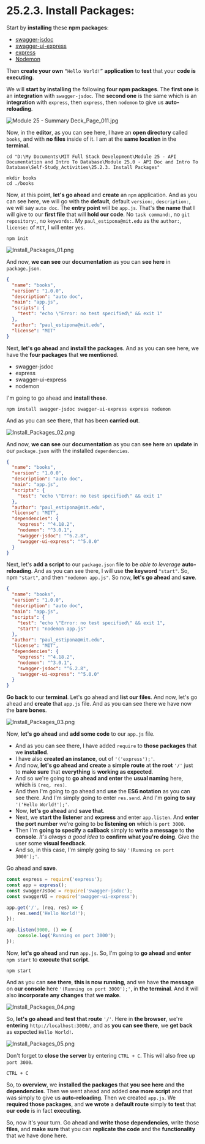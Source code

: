 # 25.2.3. Install Packages:

Start by **installing** these **npm packages**:

* [swagger-jsdoc](https://www.npmjs.com/package/swagger-jsdoc)
* [swagger-ui-express](https://www.npmjs.com/package/swagger-ui-express)
* [express](https://www.npmjs.com/package/express)
* [Nodemon](https://www.npmjs.com/package/nodemon)

Then **create your own** `“Hello World!”` **application** to **test** that your **code is executing**.

We will **start by installing** the following **four npm packages**. The **first one** is an **integration** with `swagger-jsdoc`. The **second one** is the same which is an **integration** with `express`, then `express`, then `nodemon` to give us **auto-reloading**.

![Module 25 - Summary Deck_Page_011.jpg](..%2FScreen_Shots%2F25.2.3_Install_Packages%2FModule%2025%20-%20Summary%20Deck_Page_011.jpg)

Now, in the **editor**, as you can see here, I have an **open directory** called `books`, and with **no files** inside of it. I am at the **same location** in the **terminal**.

```shell
cd "D:\My Documents\MIT Full Stack Development\Module 25 - API Documentation and Intro To Database\Module 25.0 - API Doc and Intro To Database\Self-Study_Activities\25.2.3. Install Packages"

mkdir books
cd ./books
```

Now, at this point, **let's go ahead** and **create** an `npm` application. And as you can see here, we will go with the **default**, default `version:`, `description:`, we will say `auto doc`. The **entry point** will be `app.js`. That's **the name** that I will give to our **first file** that will **hold our code**. No `task command:`, no `git repository:`, no `keywords:`. My `paul_estipona@mit.edu` as the `author:`, `license:` of `MIT`, I will enter `yes`.

```shell
npm init
```

![Install_Packages_01.png](..%2FScreen_Shots%2F25.2.3_Install_Packages%2FInstall_Packages_01.png)

And now, **we can see** our **documentation** as you can **see here** in `package.json`.

```json
{
  "name": "books",
  "version": "1.0.0",
  "description": "auto doc",
  "main": "app.js",
  "scripts": {
    "test": "echo \"Error: no test specified\" && exit 1"
  },
  "author": "paul_estipona@mit.edu",
  "license": "MIT"
}
```

Next, **let's go ahead** and **install the packages**. And as you can see here, we have the **four packages** that **we mentioned**.

* swagger-jsdoc
* express
* swagger-ui-express
* nodemon

I'm going to go ahead and **install these**.

```shell
npm install swagger-jsdoc swagger-ui-express express nodemon
```

And as you can see there, that has been **carried out**.

![Install_Packages_02.png](..%2FScreen_Shots%2F25.2.3_Install_Packages%2FInstall_Packages_02.png)

And now, **we can see** our **documentation** as you can **see here** an **update** in our `package.json` with the installed `dependencies`.

```json
{
  "name": "books",
  "version": "1.0.0",
  "description": "auto doc",
  "main": "app.js",
  "scripts": {
    "test": "echo \"Error: no test specified\" && exit 1"
  },
  "author": "paul_estipona@mit.edu",
  "license": "MIT",
  "dependencies": {
    "express": "^4.18.2",
    "nodemon": "^3.0.1",
    "swagger-jsdoc": "^6.2.8",
    "swagger-ui-express": "^5.0.0"
  }
}
```

Next, let's **add a script** to our `package.json` file to be *able to leverage* **auto-reloading**. And as you can see there, I will use **the keyword** `"start"`. So, npm `"start"`, and then `"nodemon app.js"`. So now, **let's go ahead** and **save**.

```json
{
  "name": "books",
  "version": "1.0.0",
  "description": "auto doc",
  "main": "app.js",
  "scripts": {
    "test": "echo \"Error: no test specified\" && exit 1",
    "start": "nodemon app.js"
  },
  "author": "paul_estipona@mit.edu",
  "license": "MIT",
  "dependencies": {
    "express": "^4.18.2",
    "nodemon": "^3.0.1",
    "swagger-jsdoc": "^6.2.8",
    "swagger-ui-express": "^5.0.0"
  }
}
```

**Go back** to our **terminal**. Let's go ahead and **list our files**. And now, let's go ahead and **create** that `app.js` file. And as you can see there we have now the **bare bones**.

![Install_Packages_03.png](..%2FScreen_Shots%2F25.2.3_Install_Packages%2FInstall_Packages_03.png)

Now, **let's go ahead** and **add some code** to our `app.js` file.

* And as you can see there, I have added `require` to **those packages** that we **installed**.
* I have also **created an instance**, out of `'('express');'`.
* And now, **let's go ahead and create** a **simple route** at **the root** `'/'` just to **make sure** that **everything** is **working as expected**.
* And so we're going to **go ahead and enter** the **usual naming** here, which is `(req, res)`.
* And then I'm going to go ahead and **use** the **ES6 notation** as you can see there. And I'm simply going to enter `res.send`. And I'm **going to say** `'('Hello World!');'`.
* Now, **let's go ahead** and **save that**.
* Next, we **start the listener** and **express** and enter `app.listen`. And **enter the port number** we're going to be **listening on** which is `port 3000`. 
* Then I'm **going to specify** a **callback** simply to **write a message** to **the console**. *It's always a good idea* to **confirm what you're doing**. Give the user some **visual feedback**.
* And so, in this case, I'm simply going to say `'(Running on port 3000');'`.

Go ahead and **save**.

```js
const express = require('express');
const app = express();
const swaggerJsDoc = require('swagger-jsdoc');
const swaggerUI = require('swagger-ui-express');

app.get('/', (req, res) => {
    res.send('Hello World!');
});

app.listen(3000, () => {
    console.log('Running on port 3000');
});
```

Now, **let's go ahead** and **run** `app.js`. So, I'm going to **go ahead** and **enter** `npm start` to **execute that script**.

```shell
npm start
```

And as you can **see there**, **this is now running**, and we have **the message** on **our console** here `'(Running on port 3000');'`, in **the terminal**. And it will also **incorporate any changes** that **we make**.

![Install_Packages_04.png](..%2FScreen_Shots%2F25.2.3_Install_Packages%2FInstall_Packages_04.png)

So, **let's go ahead** and **test that route** `'/'`. Here in **the browser**, we're **entering** `http://localhost:3000/`, and as **you can see there**, we **get back** as expected  `Hello World!`.

![Install_Packages_05.png](..%2FScreen_Shots%2F25.2.3_Install_Packages%2FInstall_Packages_05.png)

Don't forget to **close the server** by entering `CTRL + C`. This will also free up `port 3000`.

```shell
CTRL + C
```

So, to **overview**, we **installed the packages** that **you see here** and **the dependencies**. Then we went ahead and added **one more script** and that was simply to give us **auto-reloading**. Then we created `app.js`. We **required those packages**, and **we wrote** a **default route** simply **to test** that **our code** is in fact **executing**.

So, now it's your turn. Go ahead and **write those dependencies**, write those **files**, and **make sure** that you can **replicate the code** and the **functionality** that we have done here.